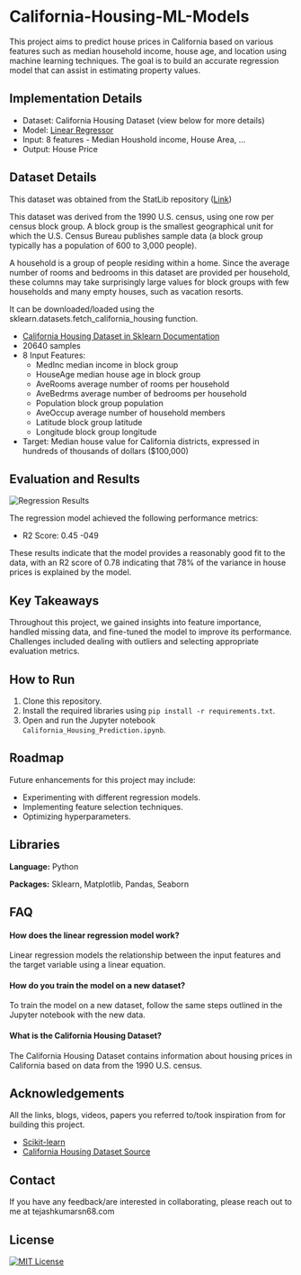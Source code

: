 


# California-Housing-ML-Models

This project aims to predict house prices in California based on various features such as median household income, house age, and location using machine learning techniques. The goal is to build an accurate regression model that can assist in estimating property values.


## Implementation Details

- Dataset: California Housing Dataset (view below for more details)
- Model: [Linear Regressor](https://scikit-learn.org/stable/modules/generated/sklearn.linear_model.LinearRegression.html)
- Input: 8 features - Median Houshold income, House Area, ...
- Output: House Price

## Dataset Details

This dataset was obtained from the StatLib repository ([Link](https://www.dcc.fc.up.pt/~ltorgo/Regression/cal_housing.html))

This dataset was derived from the 1990 U.S. census, using one row per census block group. A block group is the smallest geographical unit for which the U.S. Census Bureau publishes sample data (a block group typically has a population of 600 to 3,000 people).

A household is a group of people residing within a home. Since the average number of rooms and bedrooms in this dataset are provided per household, these columns may take surprisingly large values for block groups with few households and many empty houses, such as vacation resorts.

It can be downloaded/loaded using the sklearn.datasets.fetch_california_housing function.

- [California Housing Dataset in Sklearn Documentation](https://scikit-learn.org/stable/modules/generated/sklearn.datasets.fetch_california_housing.html)
- 20640 samples
- 8 Input Features: 
    - MedInc median income in block group
    - HouseAge median house age in block group
    - AveRooms average number of rooms per household
    - AveBedrms average number of bedrooms per household
    - Population block group population
    - AveOccup average number of household members
    - Latitude block group latitude
    - Longitude block group longitude
- Target: Median house value for California districts, expressed in hundreds of thousands of dollars ($100,000)

## Evaluation and Results
![Regression Results](results/regression_results.png)

The regression model achieved the following performance metrics:

- R2 Score: 0.45 -049
  

These results indicate that the model provides a reasonably good fit to the data, with an R2 score of 0.78 indicating that 78% of the variance in house prices is explained by the model.

## Key Takeaways

Throughout this project, we gained insights into feature importance, handled missing data, and fine-tuned the model to improve its performance. Challenges included dealing with outliers and selecting appropriate evaluation metrics.


## How to Run

1. Clone this repository.
2. Install the required libraries using `pip install -r requirements.txt`.
3. Open and run the Jupyter notebook `California_Housing_Prediction.ipynb`.

## Roadmap

Future enhancements for this project may include:
- Experimenting with different regression models.
- Implementing feature selection techniques.
- Optimizing hyperparameters.

## Libraries 

**Language:** Python

**Packages:** Sklearn, Matplotlib, Pandas, Seaborn


## FAQ

#### How does the linear regression model work?
Linear regression models the relationship between the input features and the target variable using a linear equation.

#### How do you train the model on a new dataset?
To train the model on a new dataset, follow the same steps outlined in the Jupyter notebook with the new data.

#### What is the California Housing Dataset?
The California Housing Dataset contains information about housing prices in California based on data from the 1990 U.S. census.

## Acknowledgements

All the links, blogs, videos, papers you referred to/took inspiration from for building this project. 

- [Scikit-learn](https://scikit-learn.org/)
- [California Housing Dataset Source](https://www.dcc.fc.up.pt/~ltorgo/Regression/cal_housing.html)

## Contact

If you have any feedback/are interested in collaborating, please reach out to me at tejashkumarsn68.com


## License

[![MIT License](https://img.shields.io/badge/License-MIT-green.svg)](https://choosealicense.com/licenses/mit/)


